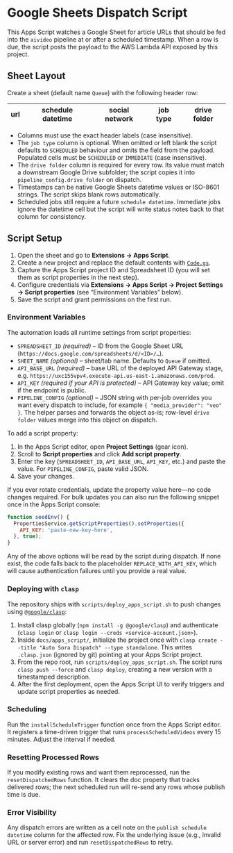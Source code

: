 # Google Sheets Dispatch Script

This Apps Script watches a Google Sheet for article URLs that should be fed into the `aivideo` pipeline at or after a scheduled timestamp. When a row is due, the script posts the payload to the AWS Lambda API exposed by this project.

## Sheet Layout

Create a sheet (default name `Queue`) with the following header row:

| url | schedule datetime | social network | job type | drive folder |
| --- | --- | --- | --- | --- |

* Columns must use the exact header labels (case insensitive).
* The `job type` column is optional. When omitted or left blank the script defaults to `SCHEDULED` behaviour and omits the field from the payload. Populated cells must be `SCHEDULED` or `IMMEDIATE` (case insensitive).
* The `drive folder` column is required for every row. Its value must match a downstream Google Drive subfolder; the script copies it into `pipeline_config.drive_folder` on dispatch.
* Timestamps can be native Google Sheets datetime values or ISO-8601 strings. The script skips blank rows automatically.
* Scheduled jobs still require a future `schedule datetime`. Immediate jobs ignore the datetime cell but the script will write status notes back to that column for consistency.

## Script Setup

1. Open the sheet and go to **Extensions → Apps Script**.
2. Create a new project and replace the default contents with [`Code.gs`](Code.gs).
3. Capture the Apps Script project ID and Spreadsheet ID (you will set them as script properties in the next step).
4. Configure credentials via **Extensions → Apps Script → Project Settings → Script properties** (see “Environment Variables” below).
5. Save the script and grant permissions on the first run.

### Environment Variables

The automation loads all runtime settings from script properties:

- `SPREADSHEET_ID` *(required)* – ID from the Google Sheet URL (`https://docs.google.com/spreadsheets/d/<ID>/…`).
- `SHEET_NAME` *(optional)* – sheet/tab name. Defaults to `Queue` if omitted.
- `API_BASE_URL` *(required)* – base URL of the deployed API Gateway stage, e.g. `https://uxc155vpv4.execute-api.us-east-1.amazonaws.com/prod`.
- `API_KEY` *(required if your API is protected)* – API Gateway key value; omit if the endpoint is public.
- `PIPELINE_CONFIG` *(optional)* – JSON string with per-job overrides you want every dispatch to include, for example `{ "media_provider": "veo" }`. The helper parses and forwards the object as-is; row-level `drive folder` values merge into this object on dispatch.

To add a script property:

1. In the Apps Script editor, open **Project Settings** (gear icon).
2. Scroll to **Script properties** and click **Add script property**.
3. Enter the key (`SPREADSHEET_ID`, `API_BASE_URL`, `API_KEY`, etc.) and paste the value. For `PIPELINE_CONFIG`, paste valid JSON.
4. Save your changes.

If you ever rotate credentials, update the property value here—no code changes required. For bulk updates you can also run the following snippet once in the Apps Script console:

```javascript
function seedEnv() {
  PropertiesService.getScriptProperties().setProperties({
    API_KEY: 'paste-new-key-here',
  }, true);
}
```

Any of the above options will be read by the script during dispatch. If none exist, the code falls back to the placeholder `REPLACE_WITH_API_KEY`, which will cause authentication failures until you provide a real value.

### Deploying with `clasp`

The repository ships with `scripts/deploy_apps_script.sh` to push changes using [`@google/clasp`](https://github.com/google/clasp):

1. Install clasp globally (`npm install -g @google/clasp`) and authenticate (`clasp login` or `clasp login --creds <service-account.json>`).
2. Inside `docs/apps_script/`, initialize the project once with `clasp create --title "Auto Sora Dispatch" --type standalone`. This writes `.clasp.json` (ignored by git) pointing at your Apps Script project.
3. From the repo root, run `scripts/deploy_apps_script.sh`. The script runs `clasp push --force` and `clasp deploy`, creating a new version with a timestamped description.
4. After the first deployment, open the Apps Script UI to verify triggers and update script properties as needed.

### Scheduling

Run the `installScheduleTrigger` function once from the Apps Script editor. It registers a time-driven trigger that runs `processScheduledVideos` every 15 minutes. Adjust the interval if needed.

### Resetting Processed Rows

If you modify existing rows and want them reprocessed, run the `resetDispatchedRows` function. It clears the doc property that tracks delivered rows; the next scheduled run will re-send any rows whose publish time is due.

### Error Visibility

Any dispatch errors are written as a cell note on the `publish schedule datetime` column for the affected row. Fix the underlying issue (e.g., invalid URL or server error) and run `resetDispatchedRows` to retry.
